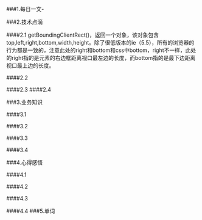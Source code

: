 ###1.每日一文-[]()

###2.技术点滴

####2.1 getBoundingClientRect()，返回一个对象，该对象包含top,left,right,bottom,width,height。除了很低版本的ie（5.5），所有的浏览器的行为都是一致的，注意此处的right和bottom和css中bottom，right不一样，此处的right指的是元素的右边框距离视口最左边的长度，而bottom指的是最下边距离视口最上边的长度。


####2.2 


####2.3 
####2.4 

###3.业务知识

####3.1 

####3.2

####3.3

####3.4

###4.心得感悟

####4.1

####4.2

####4.3

####4.4
###5.单词
